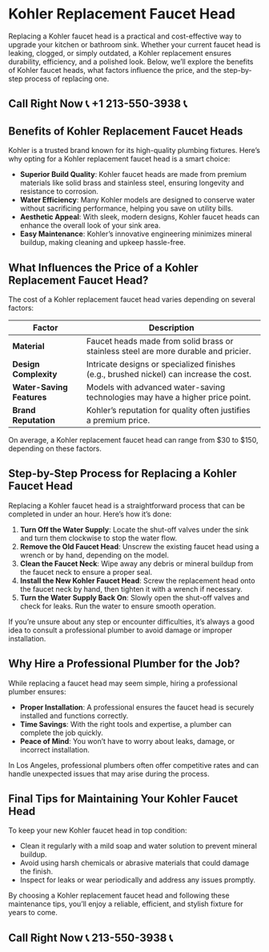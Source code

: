# Kohler Replacement Faucet Head  

Replacing a Kohler faucet head is a practical and cost-effective way to upgrade your kitchen or bathroom sink. Whether your current faucet head is leaking, clogged, or simply outdated, a Kohler replacement ensures durability, efficiency, and a polished look. Below, we’ll explore the benefits of Kohler faucet heads, what factors influence the price, and the step-by-step process of replacing one.  

## Call Right Now 📞 +1 213-550-3938 📞

## Benefits of Kohler Replacement Faucet Heads  

Kohler is a trusted brand known for its high-quality plumbing fixtures. Here’s why opting for a Kohler replacement faucet head is a smart choice:  

- **Superior Build Quality**: Kohler faucet heads are made from premium materials like solid brass and stainless steel, ensuring longevity and resistance to corrosion.  
- **Water Efficiency**: Many Kohler models are designed to conserve water without sacrificing performance, helping you save on utility bills.  
- **Aesthetic Appeal**: With sleek, modern designs, Kohler faucet heads can enhance the overall look of your sink area.  
- **Easy Maintenance**: Kohler’s innovative engineering minimizes mineral buildup, making cleaning and upkeep hassle-free.  

## What Influences the Price of a Kohler Replacement Faucet Head?  

The cost of a Kohler replacement faucet head varies depending on several factors:  

| **Factor**               | **Description**                                                                 |  
|--------------------------|---------------------------------------------------------------------------------|  
| **Material**             | Faucet heads made from solid brass or stainless steel are more durable and pricier.|  
| **Design Complexity**    | Intricate designs or specialized finishes (e.g., brushed nickel) can increase the cost.|  
| **Water-Saving Features**| Models with advanced water-saving technologies may have a higher price point.   |  
| **Brand Reputation**    | Kohler’s reputation for quality often justifies a premium price.                |  

On average, a Kohler replacement faucet head can range from $30 to $150, depending on these factors.  

## Step-by-Step Process for Replacing a Kohler Faucet Head  

Replacing a Kohler faucet head is a straightforward process that can be completed in under an hour. Here’s how it’s done:  

1. **Turn Off the Water Supply**: Locate the shut-off valves under the sink and turn them clockwise to stop the water flow.  
2. **Remove the Old Faucet Head**: Unscrew the existing faucet head using a wrench or by hand, depending on the model.  
3. **Clean the Faucet Neck**: Wipe away any debris or mineral buildup from the faucet neck to ensure a proper seal.  
4. **Install the New Kohler Faucet Head**: Screw the replacement head onto the faucet neck by hand, then tighten it with a wrench if necessary.  
5. **Turn the Water Supply Back On**: Slowly open the shut-off valves and check for leaks. Run the water to ensure smooth operation.  

If you’re unsure about any step or encounter difficulties, it’s always a good idea to consult a professional plumber to avoid damage or improper installation.  

## Why Hire a Professional Plumber for the Job?  

While replacing a faucet head may seem simple, hiring a professional plumber ensures:  

- **Proper Installation**: A professional ensures the faucet head is securely installed and functions correctly.  
- **Time Savings**: With the right tools and expertise, a plumber can complete the job quickly.  
- **Peace of Mind**: You won’t have to worry about leaks, damage, or incorrect installation.  

In Los Angeles, professional plumbers often offer competitive rates and can handle unexpected issues that may arise during the process.  

## Final Tips for Maintaining Your Kohler Faucet Head  

To keep your new Kohler faucet head in top condition:  

- Clean it regularly with a mild soap and water solution to prevent mineral buildup.  
- Avoid using harsh chemicals or abrasive materials that could damage the finish.  
- Inspect for leaks or wear periodically and address any issues promptly.  

By choosing a Kohler replacement faucet head and following these maintenance tips, you’ll enjoy a reliable, efficient, and stylish fixture for years to come.
## Call Right Now 📞 213-550-3938 📞